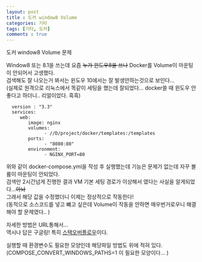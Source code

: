 ```yaml
---
layout: post
title : 도커 window8 Volume
categories: 기타
tags: [기타, 도커]
comments : true
---
```


도커 window8 Volume 문제 

Window8 또는 8.1을 쓰는데 요즘 ~~누가 윈도우8을 쓰나~~ Docker를 Volume이 마운팅이 안되어서 고생했다.  
검색해도 잘 나오는거 봐서는 윈도우 10에서는 잘 발생안하는것으로 보인다...  
(실제로 원격으로 리눅스에서 똑같이 세팅을 했는데 잘되었다... docker쓸 때 윈도우 안 좋다고 하더니.. 리얼이었다. 흑흑)

      version : "3.3"
      services:
         web:
            image: nginx
            volumes: 
                  - //D/project/docker/templates:/templates
            ports: 
                  - "8080:80"
            environment: 
                  - NGINX_PORT=80


위와 같이 docker-compose.yml을 작성 후 실행했는데 기능은 문제가 없는데 자꾸 볼륨이 마운팅이 안되었다.   
검색만 2시간넘게 진행한 결과 VM 기본 세팅 경로가 이상해서 였다는 사실을 알게되었다...~~아놔~~  
그래서 해당 값을 수정했더니 이제는 정상적으로 작동한다!  
(동적으로 소스코드를 넣고 뺴고 싶은데 Volume이 작동을 안하면 매우번거로우니 해결해야 할 문제였다.. )

자세한 방법은 URL통해서...   
역시나 답은 구글링! 특히 [스택오버플로우](https://stackoverflow.com/questions/44054058/docker-volumes-mounting-on-windows-8-is-not-working?answertab=active#tab-top)이다.  

실행할 때 환경변수도 필요한 모양인데 해당파일 방법도 위에 적혀 있다.  
(COMPOSE_CONVERT_WINDOWS_PATHS=1 이 필요한 모양이다... )